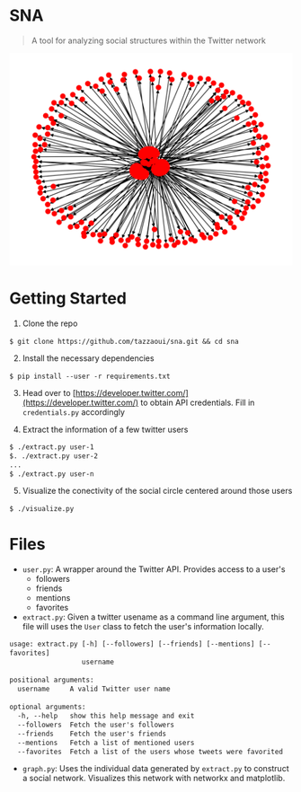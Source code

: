 # SNA
> A tool for analyzing social structures within the Twitter network 

![](graph.png)

# Getting Started

1. Clone the repo

```$ git clone https://github.com/tazzaoui/sna.git && cd sna```

2.  Install the necessary dependencies

```$ pip install --user -r requirements.txt```

3. Head over to [https://developer.twitter.com/](https://developer.twitter.com/) to obtain API credentials. Fill in `credentials.py` accordingly

4. Extract the information of a few twitter users

```
$ ./extract.py user-1
$. ./extract.py user-2
...
$ ./extract.py user-n
```

5. Visualize the conectivity of the social circle centered around those users

```$ ./visualize.py```

# Files

* `user.py`: A wrapper around the Twitter API. Provides access to a user's
  * followers
  * friends
  * mentions
  * favorites
* `extract.py`: Given a twitter usename as a command line argument, this file will uses the `User` class to fetch the user's information locally.

```
usage: extract.py [-h] [--followers] [--friends] [--mentions] [--favorites]
                  username

positional arguments:
  username     A valid Twitter user name

optional arguments:
  -h, --help   show this help message and exit
  --followers  Fetch the user's followers
  --friends    Fetch the user's friends
  --mentions   Fetch a list of mentioned users
  --favorites  Fetch a list of the users whose tweets were favorited
```

* `graph.py`: Uses the individual data generated by `extract.py` to construct a social network. Visualizes this network with networkx and matplotlib.
